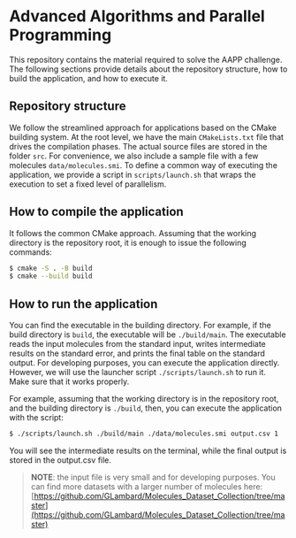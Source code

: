 # Advanced Algorithms and Parallel Programming

This repository contains the material required to solve the AAPP challenge.
The following sections provide details about the repository structure, how to build the application, and how to execute it.

## Repository structure

We follow the streamlined approach for applications based on the CMake building system.
At the root level, we have the main `CMakeLists.txt` file that drives the compilation phases.
The actual source files are stored in the folder `src`.
For convenience, we also include a sample file with a few molecules `data/molecules.smi`.
To define a common way of executing the application, we provide a script in `scripts/launch.sh` that wraps the execution to set a fixed level of parallelism.


## How to compile the application

It follows the common CMake approach.
Assuming that the working directory is the repository root, it is enough to issue the following commands:

```bash
$ cmake -S . -B build
$ cmake --build build
```

## How to run the application

You can find the executable in the building directory.
For example, if the build directory is `build`, the executable will be `./build/main`.
The executable reads the input molecules from the standard input, writes intermediate results on the standard error, and prints the final table on the standard output.
For developing purposes, you can execute the application directly.
However, we will use the launcher script `./scripts/launch.sh` to run it. Make sure that it works properly.

For example, assuming that the working directory is in the repository root, and the building directory is `./build`, then, you can execute the application with the script:

```bash
$ ./scripts/launch.sh ./build/main ./data/molecules.smi output.csv 1
```

You will see the intermediate results on the terminal, while the final output is stored in the output.csv file.

> **NOTE**: the input file is very small and for developing purposes. You can find more datasets with a larger number of molecules here: [https://github.com/GLambard/Molecules_Dataset_Collection/tree/master](https://github.com/GLambard/Molecules_Dataset_Collection/tree/master)
